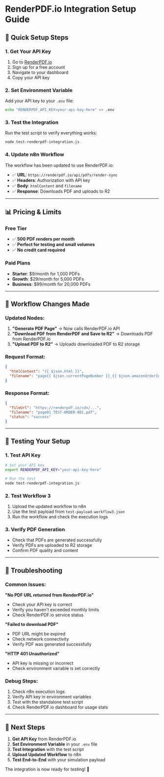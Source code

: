 # RenderPDF.io Integration Setup Guide

## 🚀 **Quick Setup Steps**

### **1. Get Your API Key**
1. Go to [RenderPDF.io](https://renderpdf.io/app)
2. Sign up for a free account
3. Navigate to your dashboard
4. Copy your API key

### **2. Set Environment Variable**
Add your API key to your `.env` file:
```bash
echo "RENDERPDF_API_KEY=your-api-key-here" >> .env
```

### **3. Test the Integration**
Run the test script to verify everything works:
```bash
node test-renderpdf-integration.js
```

### **4. Update n8n Workflow**
The workflow has been updated to use RenderPDF.io:
- ✅ **URL**: `https://renderpdf.io/api/pdfs/render-sync`
- ✅ **Headers**: Authorization with API key
- ✅ **Body**: `htmlContent` and `filename`
- ✅ **Response**: Downloads PDF and uploads to R2

---

## 📊 **Pricing & Limits**

### **Free Tier**
- ✅ **500 PDF renders per month**
- ✅ **Perfect for testing and small volumes**
- ✅ **No credit card required**

### **Paid Plans**
- **Starter**: $9/month for 1,000 PDFs
- **Growth**: $29/month for 5,000 PDFs
- **Business**: $99/month for 20,000 PDFs

---

## 🔧 **Workflow Changes Made**

### **Updated Nodes:**
1. **"Generate PDF Page"** → Now calls RenderPDF.io API
2. **"Download PDF from RenderPDF and Save to R2"** → Downloads PDF from RenderPDF.io
3. **"Upload PDF to R2"** → Uploads downloaded PDF to R2 storage

### **Request Format:**
```json
{
  "htmlContent": "{{ $json.html }}",
  "filename": "page{{ $json.currentPageNumber }}_{{ $json.amazonOrderId }}.pdf"
}
```

### **Response Format:**
```json
{
  "fileUrl": "https://renderpdf.io/cdn/...",
  "filename": "page01_TEST-ORDER-001.pdf",
  "status": "success"
}
```

---

## 🧪 **Testing Your Setup**

### **1. Test API Key**
```bash
# Set your API key
export RENDERPDF_API_KEY="your-api-key-here"

# Run the test
node test-renderpdf-integration.js
```

### **2. Test Workflow 3**
1. Upload the updated workflow to n8n
2. Use the test payload from `test-payload-workflow3.json`
3. Run the workflow and check the execution logs

### **3. Verify PDF Generation**
- Check that PDFs are generated successfully
- Verify PDFs are uploaded to R2 storage
- Confirm PDF quality and content

---

## 🚨 **Troubleshooting**

### **Common Issues:**

**"No PDF URL returned from RenderPDF.io"**
- Check your API key is correct
- Verify you haven't exceeded monthly limits
- Check RenderPDF.io service status

**"Failed to download PDF"**
- PDF URL might be expired
- Check network connectivity
- Verify PDF was generated successfully

**"HTTP 401 Unauthorized"**
- API key is missing or incorrect
- Check environment variable is set correctly

### **Debug Steps:**
1. Check n8n execution logs
2. Verify API key in environment variables
3. Test with the standalone test script
4. Check RenderPDF.io dashboard for usage stats

---

## 🎯 **Next Steps**

1. **Get API Key** from RenderPDF.io
2. **Set Environment Variable** in your `.env` file
3. **Test Integration** with the test script
4. **Upload Updated Workflow** to n8n
5. **Test End-to-End** with your simulation payload

The integration is now ready for testing! 🚀
